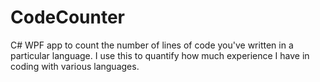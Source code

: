 # CodeCounter
C# WPF app to count the number of lines of code you've written in a particular language. I use this to quantify how much experience I have in coding with various languages.
